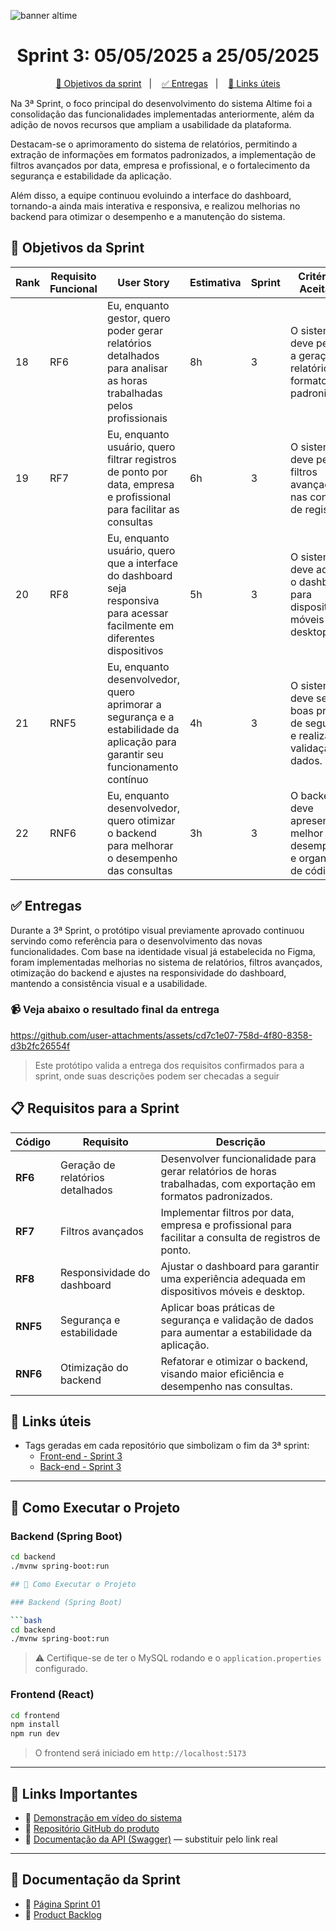 ![banner altime](https://github.com/user-attachments/assets/cd7c1e07-758d-4f80-8358-d3b2fc26554f)

<div align="center">

</div>

<span id="topo">

<h1 align="center">Sprint 3: 05/05/2025 a 25/05/2025</h1>

<p align="center">
    <a href="#objetivos">🎯 Objetivos da sprint</a> &nbsp |&nbsp &nbsp
    <a href="#entregas">✅ Entregas</a> &nbsp |&nbsp &nbsp
    <a href="#links">🔗 Links úteis</a>
</p>

Na 3ª Sprint, o foco principal do desenvolvimento do sistema Altime foi a consolidação das funcionalidades implementadas anteriormente, além da adição de novos recursos que ampliam a usabilidade da plataforma.

Destacam-se o aprimoramento do sistema de relatórios, permitindo a extração de informações em formatos padronizados, a implementação de filtros avançados por data, empresa e profissional, e o fortalecimento da segurança e estabilidade da aplicação.

Além disso, a equipe continuou evoluindo a interface do dashboard, tornando-a ainda mais interativa e responsiva, e realizou melhorias no backend para otimizar o desempenho e a manutenção do sistema.

<span id="objetivos">

## 🎯 Objetivos da Sprint

| Rank | Requisito Funcional | User Story | Estimativa | Sprint | Critério de Aceitação |
|------|---------------------|------------|------------|--------|----------------------|
| 18   | RF6                 | Eu, enquanto gestor, quero poder gerar relatórios detalhados para analisar as horas trabalhadas pelos profissionais | 8h | 3 | O sistema deve permitir a geração de relatórios em formatos padronizados. |
| 19   | RF7                 | Eu, enquanto usuário, quero filtrar registros de ponto por data, empresa e profissional para facilitar as consultas | 6h | 3 | O sistema deve permitir filtros avançados nas consultas de registros. |
| 20   | RF8                 | Eu, enquanto usuário, quero que a interface do dashboard seja responsiva para acessar facilmente em diferentes dispositivos | 5h | 3 | O sistema deve adaptar o dashboard para dispositivos móveis e desktop. |
| 21   | RNF5                | Eu, enquanto desenvolvedor, quero aprimorar a segurança e a estabilidade da aplicação para garantir seu funcionamento contínuo | 4h | 3 | O sistema deve seguir boas práticas de segurança e realizar validação de dados. |
| 22   | RNF6                | Eu, enquanto desenvolvedor, quero otimizar o backend para melhorar o desempenho das consultas | 3h | 3 | O backend deve apresentar melhor desempenho e organização de código. |

<span id="entregas">

## ✅ Entregas

Durante a 3ª Sprint, o protótipo visual previamente aprovado continuou servindo como referência para o desenvolvimento das novas funcionalidades. Com base na identidade visual já estabelecida no Figma, foram implementadas melhorias no sistema de relatórios, filtros avançados, otimização do backend e ajustes na responsividade do dashboard, mantendo a consistência visual e a usabilidade.

### 📹 Veja abaixo o resultado final da entrega

https://github.com/user-attachments/assets/cd7c1e07-758d-4f80-8358-d3b2fc26554f

> Este protótipo valida a entrega dos requisitos confirmados para a sprint, onde suas descrições podem ser checadas a seguir

<span id="requisitos">

## 📋 Requisitos para a Sprint

| Código   | Requisito                                           | Descrição |
|----------|----------------------------------------------------|-----------|
| **RF6**  | Geração de relatórios detalhados                   | Desenvolver funcionalidade para gerar relatórios de horas trabalhadas, com exportação em formatos padronizados. |
| **RF7**  | Filtros avançados                                   | Implementar filtros por data, empresa e profissional para facilitar a consulta de registros de ponto. |
| **RF8**  | Responsividade do dashboard                         | Ajustar o dashboard para garantir uma experiência adequada em dispositivos móveis e desktop. |
| **RNF5** | Segurança e estabilidade                            | Aplicar boas práticas de segurança e validação de dados para aumentar a estabilidade da aplicação. |
| **RNF6** | Otimização do backend                               | Refatorar e otimizar o backend, visando maior eficiência e desempenho nas consultas. |

<span id="links">

## 🔗 Links úteis

- Tags geradas em cada repositório que simbolizam o fim da 3ª sprint:
  - [Front-end - Sprint 3](https://github.com/DenariusData/DenariusData-Front/tree/Sprint-3)
  - [Back-end - Sprint 3](https://github.com/DenariusData/DenariusData-Back/tree/Sprint-3)

---

## 🚀 Como Executar o Projeto

### Backend (Spring Boot)

```bash
cd backend
./mvnw spring-boot:run

## 🚀 Como Executar o Projeto

### Backend (Spring Boot)

```bash
cd backend
./mvnw spring-boot:run
```

> ⚠️ Certifique-se de ter o MySQL rodando e o `application.properties` configurado.

### Frontend (React)

```bash
cd frontend
npm install
npm run dev
```

> O frontend será iniciado em `http://localhost:5173`

---

## 🔗 Links Importantes

- 🎥 [Demonstração em vídeo do sistema](https://www.youtube.com/watch?v=SEU_VIDEO)
- 🧠 [Repositório GitHub do produto](https://github.com/User-Business/API-3SEM)
- 📑 [Documentação da API (Swagger)](http://localhost:8080/swagger-ui.html) — substituir pelo link real

---

## 📝 Documentação da Sprint

- 📄 [Página Sprint 01](docs/sprint01.md)
- 📌 [Product Backlog](docs/backlog.md)
